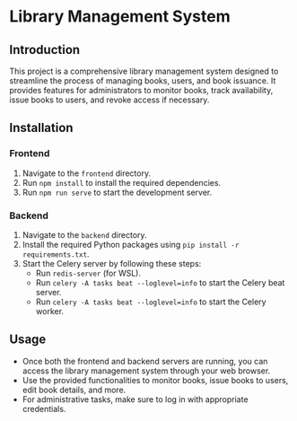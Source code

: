 # Library Management System

## Introduction
This project is a comprehensive library management system designed to streamline the process of managing books, users, and book issuance. It provides features for administrators to monitor books, track availability, issue books to users, and revoke access if necessary.

## Installation

### Frontend
1. Navigate to the `frontend` directory.
2. Run `npm install` to install the required dependencies.
3. Run `npm run serve` to start the development server.

### Backend
1. Navigate to the `backend` directory.
2. Install the required Python packages using `pip install -r requirements.txt`.
3. Start the Celery server by following these steps:
   - Run `redis-server` (for WSL).
   - Run `celery -A tasks beat --loglevel=info` to start the Celery beat server.
   - Run `celery -A tasks beat --loglevel=info` to start the Celery worker.

## Usage
- Once both the frontend and backend servers are running, you can access the library management system through your web browser.
- Use the provided functionalities to monitor books, issue books to users, edit book details, and more.
- For administrative tasks, make sure to log in with appropriate credentials.
